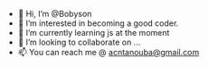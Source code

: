 - 👋 Hi, I’m @Bobyson
- 👀 I’m interested in becoming a good coder.
- 🌱 I’m currently learning js at the moment
- 💞️ I’m looking to collaborate on ...
- 📫 You can reach me @ acntanouba@gmail.com

<!---
Bobyson/Bobyson is a ✨ special ✨ repository because its `README.md` (this file) appears on your GitHub profile.
You can click the Preview link to take a look at your changes.
--->
